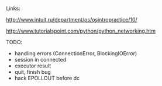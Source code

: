 Links:

http://www.intuit.ru/department/os/osintropractice/10/


http://www.tutorialspoint.com/python/python_networking.htm


TODO:
- handling errors (ConnectionError, BlockingIOError)
- session in connected
- executor result
- quit, finish bug
- hack EPOLLOUT before dc